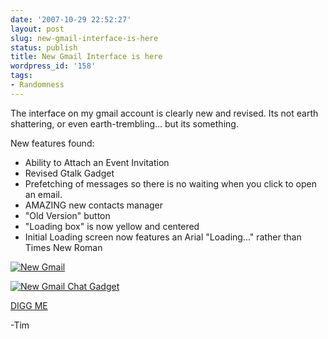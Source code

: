 ```yaml
---
date: '2007-10-29 22:52:27'
layout: post
slug: new-gmail-interface-is-here
status: publish
title: New Gmail Interface is here
wordpress_id: '158'
tags:
- Randomness
---
```


The interface on my gmail account is clearly new and revised. Its not earth shattering, or even earth-trembling... but its something.

New features found:
- Ability to Attach an Event Invitation
- Revised Gtalk Gadget
- Prefetching of messages so there is no waiting when you click to open an email.
- AMAZING new contacts manager
- "Old Version" button
- "Loading box" is now yellow and centered
- Initial Loading screen now features an Arial "Loading..." rather than Times New Roman


[![New Gmail](http://timk.co.za/wp-content/uploads/2007/10/newgmail2-150x150.jpg)](http://timk.co.za/wp-content/uploads/2007/10/newgmail2.jpg)

[![New Gmail Chat Gadget](http://timk.co.za/wp-content/uploads/2007/10/newgmail3-150x150.jpg)](http://timk.co.za/wp-content/uploads/2007/10/newgmail3.jpg)

[DIGG ME](http://digg.com/tech_news/New_Gmail_Interface_is_here_sorta)

-Tim
